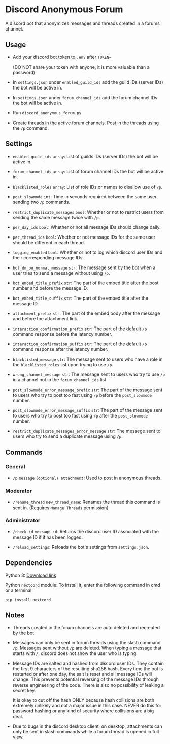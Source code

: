 # Discord Anonymous Forum

A discord bot that anonymizes messages and threads created in a forums channel.

## Usage

- Add your discord bot token to `.env` after `TOKEN=` 

    (DO NOT share your token with anyone, it is more valuable than a password)

- In `settings.json` under `enabled_guild_ids` add the guild IDs (server IDs) the bot will be active in.

- In `settings.json` under `forum_channel_ids` add the forum channel IDs the bot will be active in.

- Run `discord_anonymous_forum.py`

- Create threads in the active forum channels. Post in the threads using the `/p` command.

## Settings

- `enabled_guild_ids` `array`: List of guilds IDs (server IDs) the bot will be active in.

- `forum_channel_ids` `array`: List of forum channel IDs the bot will be active in.

- `blacklisted_roles` `array`: List of role IDs or names to disallow use of `/p`.

- `post_slowmode` `int`: Time in seconds required between the same user sending two `/p` commands.

- `restrict_duplicate_messages` `bool`: Whether or not to restrict users from sending the same message twice with `/p`.

- `per_day_ids` `bool`: Whether or not all message IDs should change daily.

- `per_thread_ids` `bool`: Whether or not message IDs for the same user should be different in each thread.

- `logging_enabled` `bool`: Whether or not to log which discord user IDs and their corresponding message IDs.

- `bot_dm_on_normal_message` `str`: The message sent by the bot when a user tries to send a message without using `/p`.

- `bot_embed_title_prefix` `str`: The part of the embed title after the post number and before the message ID.

- `bot_embed_title_suffix` `str`: The part of the embed title after the message ID.

- `attachment_prefix` `str`: The part of the embed body after the message and before the attachment link.

- `interaction_confirmation_prefix` `str`: The part of the default `/p` command response before the latency number.

- `interaction_confirmation_suffix` `str`: The part of the default `/p` command response after the latency number.

- `blacklisted_message` `str`: The message sent to users who have a role in the `blacklisted_roles` list upon trying to use `/p`.

- `wrong_channel_message` `str`: The message sent to users who try to use `/p` in a channel not in the `forum_channel_ids` list.

- `post_slowmode_error_message_prefix` `str`: The part of the message sent to users who try to post too fast using `/p` before the `post_slowmode` number.

- `post_slowmode_error_message_suffix` `str`: The part of the message sent to users who try to post too fast using `/p` after the `post_slowmode` number.

- `restrict_duplicate_messages_error_message` `str`: The messege sent to users who try to send a duplicate message using `/p`.

## Commands

### General

- `/p` `message` `(optional) attachment`: Used to post in anonymous threads.

### Moderator

- `/rename_thread` `new_thread_name`: Renames the thread this command is sent in. (Requires `Manage Threads` permission)

### Administrator

- `/check_id` `message_id`: Returns the discord user ID associated with the message ID if it has been logged.

- `/reload_settings`: Reloads the bot's settings from `settings.json`.

## Dependencies

Python 3: [Download link](https://www.python.org/downloads/)

Python `nextcord` module: To install it, enter the following command in cmd or a terminal:

```
pip install nextcord
```

## Notes

- Threads created in the forum channels are auto deleted and recreated by the bot.

- Messages can only be sent in forum threads using the slash command `/p`. Messages sent without `/p` are deleted. When typing a message that starts with `/`, discord does not show the user who is typing.

- Message IDs are salted and hashed from discord user IDs. They contain the first 9 characters of the resulting sha256 hash. Every time the bot is restarted or after one day, the salt is reset and all message IDs will change. This prevents potential reversing of the message IDs through reverse engineering of the code. There is also no possibility of leaking a secret key.

     It is okay to cut off the hash ONLY because hash collisions are both extremely unlikely and not a major issue in this case. NEVER do this for password hashing or any kind of security where collisions are a big deal.

- Due to bugs in the discord desktop client, on desktop, attachments can only be sent in slash commands while a forum thread is opened in full view.
